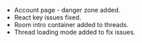 - Account page - danger zone added.
- React key issues fixed.
- Room intro container added to threads.
- Thread loading mode added to fix issues.
